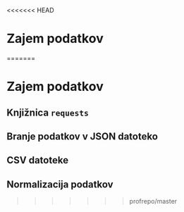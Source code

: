 <<<<<<< HEAD
# Zajem podatkov
=======
# Zajem podatkov

## Knjižnica `requests`

## Branje podatkov v JSON datoteko

## CSV datoteke

## Normalizacija podatkov
>>>>>>> profrepo/master
